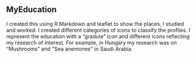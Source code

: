 ## MyEducation
I created this using R Markdown and leaflet to show the places, I studied and worked. I created different categories of icons to classify the profiles. I represent the education with a “gradute” icon and different icons reflecting my research of interest. For example, in Hungary my research was on “Mushrooms” and “Sea anemones” in Saudi Arabia.
